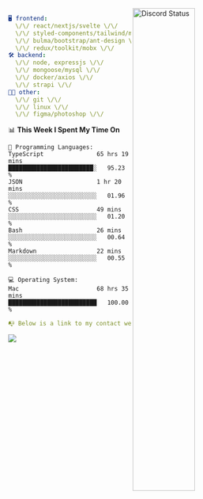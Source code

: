 
<a href="https://discord.com/users/279302975371870218" target="_blank">
    <img width="50%" align="right" alt="Discord Status" src="https://lanyard.cnrad.dev/api/279302975371870218?bg=161B22&borderRadius=5px%205px%200%200&hideTimestamp=true&idleMessage=Just%20chillin%27%20at%20the%20moment&animated=true">
</a>

```yaml
🖥️ frontend: 
  \/\/ react/nextjs/svelte \/\/
  \/\/ styled-components/tailwind/mui/
  \/\/ bulma/bootstrap/ant-design \/\/
  \/\/ redux/toolkit/mobx \/\/
🛠 backend: 
  \/\/ node, expressjs \/\/
  \/\/ mongoose/mysql \/\/
  \/\/ docker/axios \/\/
  \/\/ strapi \/\/
👨‍💻 other: 
  \/\/ git \/\/ 
  \/\/ linux \/\/
  \/\/ figma/photoshop \/\/
```
<!--START_SECTION:waka-->
📊 **This Week I Spent My Time On** 

```text
💬 Programming Languages: 
TypeScript               65 hrs 19 mins      ████████████████████████░   95.23 % 
JSON                     1 hr 20 mins        ░░░░░░░░░░░░░░░░░░░░░░░░░   01.96 % 
CSS                      49 mins             ░░░░░░░░░░░░░░░░░░░░░░░░░   01.20 % 
Bash                     26 mins             ░░░░░░░░░░░░░░░░░░░░░░░░░   00.64 % 
Markdown                 22 mins             ░░░░░░░░░░░░░░░░░░░░░░░░░   00.55 % 

💻 Operating System: 
Mac                      68 hrs 35 mins      █████████████████████████   100.00 % 
```


<!--END_SECTION:waka-->
```yaml
📭 Below is a link to my contact website 
```
<a href="https://mxns.xyz" target="_black"> <img src="https://img.shields.io/badge/website-161B22?style=for-the-badge&logo=About.me&logoColor=white"></img> <a/>
